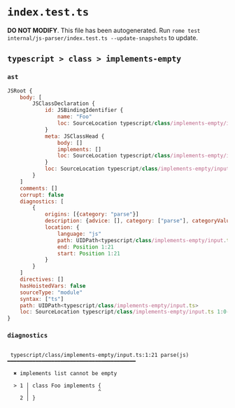 # `index.test.ts`

**DO NOT MODIFY**. This file has been autogenerated. Run `rome test internal/js-parser/index.test.ts --update-snapshots` to update.

## `typescript > class > implements-empty`

### `ast`

```javascript
JSRoot {
	body: [
		JSClassDeclaration {
			id: JSBindingIdentifier {
				name: "Foo"
				loc: SourceLocation typescript/class/implements-empty/input.ts 1:6-1:9 (Foo)
			}
			meta: JSClassHead {
				body: []
				implements: []
				loc: SourceLocation typescript/class/implements-empty/input.ts 1:0-2:1
			}
			loc: SourceLocation typescript/class/implements-empty/input.ts 1:0-2:1
		}
	]
	comments: []
	corrupt: false
	diagnostics: [
		{
			origins: [{category: "parse"}]
			description: {advice: [], category: ["parse"], categoryValue: "js", message: ["implements", RAW_MARKUP {value: " list cannot be empty"}]}
			location: {
				language: "js"
				path: UIDPath<typescript/class/implements-empty/input.ts>
				end: Position 1:21
				start: Position 1:21
			}
		}
	]
	directives: []
	hasHoistedVars: false
	sourceType: "module"
	syntax: ["ts"]
	path: UIDPath<typescript/class/implements-empty/input.ts>
	loc: SourceLocation typescript/class/implements-empty/input.ts 1:0-3:0
}
```

### `diagnostics`

```

 typescript/class/implements-empty/input.ts:1:21 parse(js) ━━━━━━━━━━━━━━━━━━━━━━━━━━━━━━━━━━━━━━━━━

  ✖ implements list cannot be empty

  > 1 │ class Foo implements {
      │                      ^
    2 │ }


```
